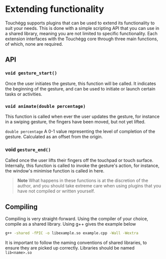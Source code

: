 # Extending functionality

Touchégg supports plugins that can be used to extend its functionality to suit your needs. This is done with a simple
scripting API that you can use in a shared library, meaning you are not limited to specific functionality. Each
extension interfaces with the Touchégg core through three main functions, of which, none are required.

## API

### `void gesture_start()`

Once the user initiates the gesture, this function will be called. It indicates the beginning of the gesture, and can be
used to initiate or launch certain tasks or activities.

### `void animate(double percentage)`

This function is called when ever the user updates the gesture, for instance in a swiping gesture, the fingers have been
moved, but not yet lifted.

`double percentage` A 0-1 value representing the level of completion of the gesture. Calculated as an offset from the
origin.

### void `gesture_end()`

Called once the user lifts their fingers off the touchpad or touch surface. Internally, this function is called to
invoke the gesture's action, for instance, the window's minimise function is called in here.

> **Note** What happens in these functions is at the discretion of the author, and you should take extreme care when using plugins that you have not compiled or written yourself.

## Compiling

Compiling is very straight-forward. Using the compiler of your choice, compile as a shared library. Using g++ gives the
example below

```bash
g++ -shared -fPIC -o libexample.so example.cpp -Wall -Wextra
```

It is important to follow the naming conventions of shared libraries, to ensure they are picked up correctly. Libraries
should be named `lib<name>.so`